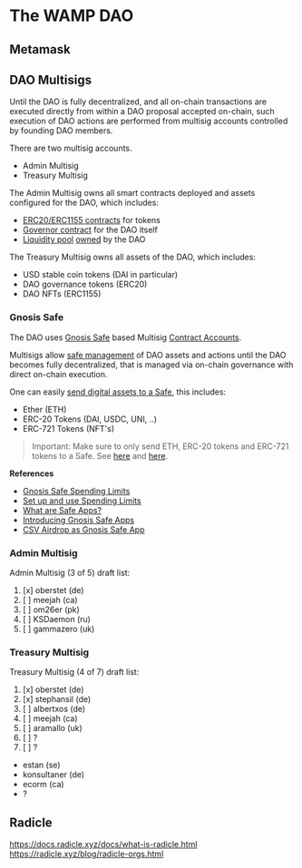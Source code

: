 # The WAMP DAO

## Metamask

## DAO Multisigs

Until the DAO is fully decentralized, and all on-chain transactions are executed directly from within a DAO proposal accepted on-chain, such execution of DAO actions are performed from multisig accounts controlled by founding DAO members.

There are two multisig accounts.

* Admin Multisig
* Treasury Multisig

The Admin Multisig owns all smart contracts deployed and assets configured for the DAO, which includes:

* [ERC20/ERC1155 contracts](https://docs.openzeppelin.com/contracts/4.x/tokens) for tokens
* [Governor contract](https://docs.openzeppelin.com/contracts/4.x/api/governance) for the DAO itself
* [Liquidity pool](https://docs.balancer.fi/products/balancer-pools/liquidity-bootstrapping-pools-lbps) [owned](https://dev.balancer.fi/resources/deploy-pools-from-factory/creation) by the DAO

The Treasury Multisig owns all assets of the DAO, which includes:

* USD stable coin tokens (DAI in particular)
* DAO governance tokens (ERC20)
* DAO NFTs (ERC1155)

### Gnosis Safe

The DAO uses [Gnosis Safe](https://gnosis-safe.io/) based Multisig [Contract Accounts](https://docs.gnosis-safe.io/introduction/the-programmable-account/eoas-vs.-contract-accounts).

Multisigs allow [safe management](https://blog.gnosis.pm/how-to-securely-manage-company-crypto-funds-with-gnosis-safe-multisig-8b3f67485985
) of DAO assets and actions until the DAO becomes fully decentralized, that is managed via on-chain governance with direct on-chain execution.

One can easily [send digital assets to a Safe](https://help.gnosis-safe.io/en/articles/3922053-how-can-i-receive-funds), this includes:

* Ether (ETH)
* ERC-20 Tokens (DAI, USDC, UNI, ..)
* ERC-721 Tokens (NFT's)

> Important: Make sure to only send ETH, ERC-20 tokens and ERC-721 tokens to a Safe. See [here](https://help.gnosis-safe.io/en/articles/4970832-supported-asset-types) and [here](https://help.gnosis-safe.io/en/articles/3964868-erc-721-nfts).

**References**

* [Gnosis Safe Spending Limits](https://blog.gnosis.pm/gnosis-safe-spending-limits-f05b775d06b3)
* [Set up and use Spending Limits](https://help.gnosis-safe.io/en/articles/4667979-set-up-and-use-spending-limits)
* [What are Safe Apps?](https://help.gnosis-safe.io/en/articles/4022022-what-are-safe-apps)
* [Introducing Gnosis Safe Apps](https://blog.gnosis.pm/introducing-gnosis-safe-apps-faef908f69c6)
* [CSV Airdrop as Gnosis Safe App](https://github.com/bh2smith/safe-airdrop)

### Admin Multisig

Admin Multisig (3 of 5) draft list:

1. [x] oberstet	(de)
2. [ ] meejah (ca)
3. [ ] om26er (pk)
4. [ ] KSDaemon (ru)
5. [ ] gammazero (uk)

### Treasury Multisig

Treasury Multisig (4 of 7) draft list:

1. [x] oberstet	(de)
2. [x] stephansil (de)
3. [ ] albertxos (de)
4. [ ] meejah (ca)
5. [ ] aramallo	(uk)
6. [ ] ?
7. [ ] ?

* estan	(se)
* konsultaner (de)
* ecorm	(ca)
* ?

## Radicle

https://docs.radicle.xyz/docs/what-is-radicle.html
https://radicle.xyz/blog/radicle-orgs.html
